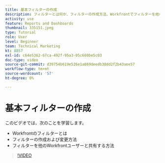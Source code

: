 ```yaml
---
title: 基本フィルターの作成
description: フィルターとは何か、フィルターの作成方法、Workfrontでフィルターを他のユーザーと共有する方法について説明します。
activity: use
feature: Reports and Dashboards
thumbnail: 335151.jpeg
type: Tutorial
role: User
level: Beginner
team: Technical Marketing
kt: 8857
exl-id: c64e5362-67ca-492f-95a3-05c660be5c03
doc-type: video
source-git-commit: d39754b619e526e1a869deedb38dd2f2b43aee57
workflow-type: tm+mt
source-wordcount: '57'
ht-degree: 0%

---
```


# 基本フィルターの作成

このビデオでは、次のことを学習します。

* Workfrontのフィルターとは
* フィルターの作成および変更方法
* フィルターを他のWorkfrontユーザーと共有する方法

>[!VIDEO](https://video.tv.adobe.com/v/335151/?quality=12)
